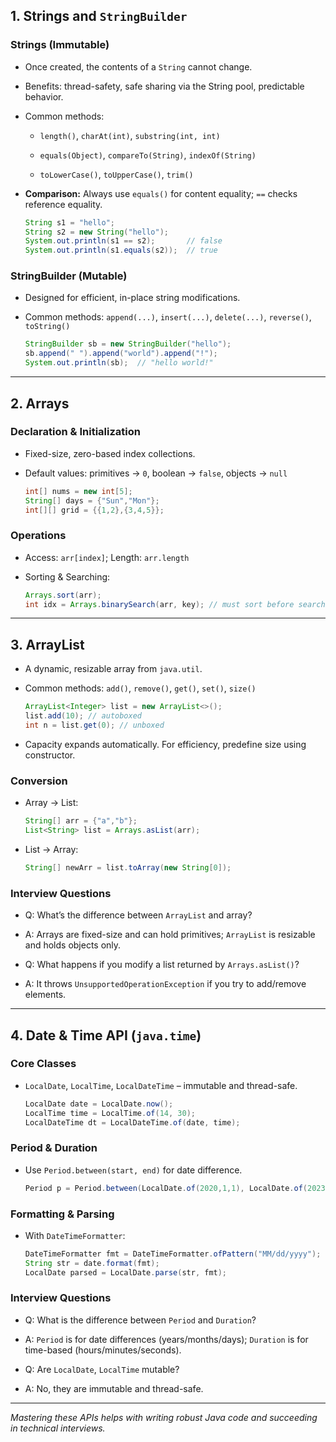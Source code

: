 ## 1. Strings and `StringBuilder`

### Strings (Immutable)

- Once created, the contents of a `String` cannot change.
    
- Benefits: thread-safety, safe sharing via the String pool, predictable behavior.
    
- Common methods:
    
    - `length()`, `charAt(int)`, `substring(int, int)`
        
    - `equals(Object)`, `compareTo(String)`, `indexOf(String)`
        
    - `toLowerCase()`, `toUpperCase()`, `trim()`
        
- **Comparison:** Always use `equals()` for content equality; `==` checks reference equality.
    
    ```java
    String s1 = "hello";
    String s2 = new String("hello");
    System.out.println(s1 == s2);       // false
    System.out.println(s1.equals(s2));  // true
    ```
    

### StringBuilder (Mutable)

- Designed for efficient, in-place string modifications.
    
- Common methods: `append(...)`, `insert(...)`, `delete(...)`, `reverse()`, `toString()`
    
    ```java
    StringBuilder sb = new StringBuilder("hello");
    sb.append(" ").append("world").append("!");
    System.out.println(sb);  // "hello world!"
    ```
    

---

## 2. Arrays

### Declaration & Initialization

- Fixed-size, zero-based index collections.
    
- Default values: primitives → `0`, boolean → `false`, objects → `null`
    
    ```java
    int[] nums = new int[5];
    String[] days = {"Sun","Mon"};
    int[][] grid = {{1,2},{3,4,5}};
    ```
    

### Operations

- Access: `arr[index]`; Length: `arr.length`
    
- Sorting & Searching:
    
    ```java
    Arrays.sort(arr);
    int idx = Arrays.binarySearch(arr, key); // must sort before search
    ```
    

---

## 3. ArrayList

- A dynamic, resizable array from `java.util`.
    
- Common methods: `add()`, `remove()`, `get()`, `set()`, `size()`
    
    ```java
    ArrayList<Integer> list = new ArrayList<>();
    list.add(10); // autoboxed
    int n = list.get(0); // unboxed
    ```
    
- Capacity expands automatically. For efficiency, predefine size using constructor.
    

### Conversion

- Array → List:
    
    ```java
    String[] arr = {"a","b"};
    List<String> list = Arrays.asList(arr);
    ```
    
- List → Array:
    
    ```java
    String[] newArr = list.toArray(new String[0]);
    ```
    

### Interview Questions

- Q: What’s the difference between `ArrayList` and array?
    
- A: Arrays are fixed-size and can hold primitives; `ArrayList` is resizable and holds objects only.
    
- Q: What happens if you modify a list returned by `Arrays.asList()`?
    
- A: It throws `UnsupportedOperationException` if you try to add/remove elements.
    

---

## 4. Date & Time API (`java.time`)

### Core Classes

- `LocalDate`, `LocalTime`, `LocalDateTime` – immutable and thread-safe.
    
    ```java
    LocalDate date = LocalDate.now();
    LocalTime time = LocalTime.of(14, 30);
    LocalDateTime dt = LocalDateTime.of(date, time);
    ```
    

### Period & Duration

- Use `Period.between(start, end)` for date difference.
    
    ```java
    Period p = Period.between(LocalDate.of(2020,1,1), LocalDate.of(2023,6,15));
    ```
    

### Formatting & Parsing

- With `DateTimeFormatter`:
    
    ```java
    DateTimeFormatter fmt = DateTimeFormatter.ofPattern("MM/dd/yyyy");
    String str = date.format(fmt);
    LocalDate parsed = LocalDate.parse(str, fmt);
    ```
    

### Interview Questions

- Q: What is the difference between `Period` and `Duration`?
    
- A: `Period` is for date differences (years/months/days); `Duration` is for time-based (hours/minutes/seconds).
    
- Q: Are `LocalDate`, `LocalTime` mutable?
    
- A: No, they are immutable and thread-safe.
    

---

_Mastering these APIs helps with writing robust Java code and succeeding in technical interviews._